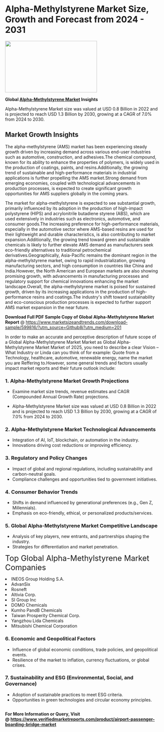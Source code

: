 <H1>Alpha-Methylstyrene Market Size, Growth and Forecast from 2024 - 2031</H1><img class="aligncenter size-medium wp-image-584254" src="https://thirdeyenews.in/wp-content/uploads/2024/09/Global-Market-Research-300x168.jpeg" alt="" width="300" height="168" /><p><strong>Global&nbsp;<a href="https://www.marketsizeandtrends.com/download-sample/599816/?utm_source=Github8j?utm_medium=201">Alpha-Methylstyrene Market</a> Insights</strong></p><p>Alpha-Methylstyrene Market size was valued at USD 0.8 Billion in 2022 and is projected to reach USD 1.3 Billion by 2030, growing at a CAGR of 7.0% from 2024 to 2030.</p><p><h2>Market Growth Insights</h2> <p>The alpha-methylstyrene (AMS) market has been experiencing steady growth driven by increasing demand across various end-user industries such as automotive, construction, and adhesives.The chemical compound, known for its ability to enhance the properties of polymers, is widely used in the production of coatings, paints, and resins.Additionally, the growing trend of sustainable and high-performance materials in industrial applications is further propelling the AMS market.Strong demand from emerging economies, coupled with technological advancements in production processes, is expected to create significant growth opportunities for AMS suppliers globally in the coming years.</p> <p>The market for alpha-methylstyrene is expected to see substantial growth, primarily influenced by its adoption in the production of high-impact polystyrene (HIPS) and acrylonitrile butadiene styrene (ABS), which are used extensively in industries such as electronics, automotive, and consumer goods.The increasing preference for high-performance materials, especially in the automotive sector where AMS-based resins are used for their lightweight and durable characteristics, is also contributing to market expansion.Additionally, the growing trend toward green and sustainable chemicals is likely to further elevate AMS demand as manufacturers seek eco-friendly alternatives to traditional petrochemical derivatives.Geographically, Asia-Pacific remains the dominant region in the alpha-methylstyrene market, owing to rapid industrialization, growing manufacturing sectors, and high consumption in countries like China and India.However, the North American and European markets are also showing promising growth, with advancements in manufacturing processes and regulatory support for chemical innovations enhancing the market landscape.Overall, the alpha-methylstyrene market is poised for sustained growth, driven by its increasing applications in the production of high-performance resins and coatings.The industry's shift toward sustainability and eco-conscious production processes is expected to further support AMS market expansion in the near future.</p><p><span class=""><strong>Download Full PDF Sample Copy of Global Alpha-Methylstyrene Market Report</strong> @ <a href="https://www.marketsizeandtrends.com/download-sample/599816/?utm_source=Github8j?utm_medium=201" target="_blank">https://www.marketsizeandtrends.com/download-sample/599816/?utm_source=Github8j?utm_medium=201</a></span></p><p>In order to make an accurate and perceptive description of future scope of a Global&nbsp;Alpha-Methylstyrene Market Market as Global&nbsp;Alpha-Methylstyrene Market Market of 2025, you need to describe a clear Vision &ndash; What Industry or Linda can you think of for example: Quote from a Technology, healthcare, automotive, renewable energy, name the market you are Reffering to.However, some general trends and factors usually impact market reports and their future outlook include:</p><h3>1.&nbsp;<strong>Alpha-Methylstyrene Market Growth Projections</strong></h3><ul><li>Examine market size trends, revenue estimates and CAGR (Compounded Annual Growth Rate) projections.</li><li><p>Alpha-Methylstyrene Market size was valued at USD 0.8 Billion in 2022 and is projected to reach USD 1.3 Billion by 2030, growing at a CAGR of 7.0% from 2024 to 2030.</p></li></ul><h3>2.&nbsp;<strong>Alpha-Methylstyrene Market Technological Advancements</strong></h3><ul><li>Integration of AI, IoT, blockchain, or automation in the industry.</li><li>Innovations driving cost reductions or improving efficiency.</li></ul><h3>3.&nbsp;<strong>Regulatory and Policy Changes</strong></h3><ul><li>Impact of global and regional regulations, including sustainability and carbon-neutral goals.</li><li>Compliance challenges and opportunities tied to government initiatives.</li></ul><h3>4.&nbsp;<strong>Consumer Behavior Trends</strong></h3><ul><li>Shifts in demand influenced by generational preferences (e.g., Gen Z, Millennials).</li><li>Emphasis on eco-friendly, ethical, or personalized products/services.</li></ul><h3>5.&nbsp;<strong>Global Alpha-Methylstyrene Market Competitive Landscape</strong></h3><ul><li>Analysis of key players, new entrants, and partnerships shaping the industry.</li><li>Strategies for differentiation and market penetration.</li></ul><p data-pm-slice="1 1 []"><span style="color: inherit; font-family: inherit; font-size: 25px;">Top Global Alpha-Methylstyrene Market Companies</span></p><div class="" data-test-id=""><p><li>INEOS Group Holding S.A.</li><li> AdvanSix</li><li> Rosneft</li><li> Altivia Corp.</li><li> SI Group Inc</li><li> DOMO Chemicals</li><li> Kumho PandB Chemicals</li><li> Taiwan Prosperity Chemical Corp.</li><li> Yangzhou Lida Chemicals</li><li> Mitsubishi Chemical Corporation</li></p></div><h3>6.&nbsp;<strong>Economic and Geopolitical Factors</strong></h3><ul><li>Influence of global economic conditions, trade policies, and geopolitical events.</li><li>Resilience of the market to inflation, currency fluctuations, or global crises.</li></ul><h3>7.&nbsp;<strong>Sustainability and ESG (Environmental, Social, and Governance)</strong></h3><ul><li>Adoption of sustainable practices to meet ESG criteria.</li><li>Opportunities in green technologies and circular economy principles.</li></ul><h2><strong style="font-size: 14px;">For More Information or Query, Visit @&nbsp;</strong><a style="background-color: #ffffff; font-size: 14px;" href="https://www.marketsizeandtrends.com/report/alpha-methylstyrene-market/" target="_blank">https://www.verifiedmarketreports.com/product/airport-passenger-boarding-bridge-market</a></h2>